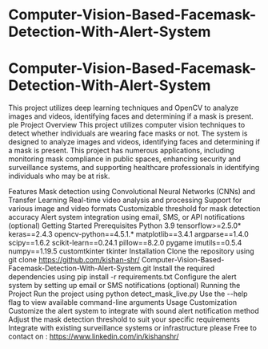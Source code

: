 # Computer-Vision-Based-Facemask-Detection-With-Alert-System
# Computer-Vision-Based-Facemask-Detection-With-Alert-System
This project utilizes deep learning techniques and OpenCV to analyze images and videos, identifying faces and determining if a mask is present.
ple
Project Overview
This project utilizes computer vision techniques to detect whether individuals are wearing face masks or not. The system is designed to analyze images and videos, identifying faces and determining if a mask is present. This project has numerous applications, including monitoring mask compliance in public spaces, enhancing security and surveillance systems, and supporting healthcare professionals in identifying individuals who may be at risk.

Features
Mask detection using Convolutional Neural Networks (CNNs) and Transfer Learning
Real-time video analysis and processing
Support for various image and video formats
Customizable threshold for mask detection accuracy
Alert system integration using email, SMS, or API notifications (optional)
Getting Started
Prerequisites
Python 3.9
tensorflow>=2.5.0*
keras==2.4.3
opencv-python==4.5.1.*
matplotlib==3.4.1
argparse==1.4.0
scipy==1.6.2
scikit-learn==0.24.1
pillow==8.2.0
pygame
imutils==0.5.4
numpy==1.19.5
customtkinter
tkinter
Installation
Clone the repository using git clone https://github.com/kishan-shr/ Computer-Vision-Based-Facemask-Detection-With-Alert-System.git
Install the required dependencies using pip install -r requirements.txt
Configure the alert system by setting up email or SMS notifications (optional)
Running the Project
Run the project using python detect_mask_live.py
Use the --help flag to view available command-line arguments
Usage
Customization
Customize the alert system to integrate with  sound alert notification method
Adjust the mask detection threshold to suit your specific requirements
Integrate with existing surveillance systems or infrastructure
please Free to contact on : https://www.linkedin.com/in/kishanshr/
